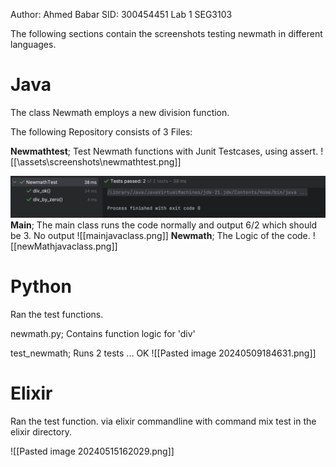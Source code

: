Author: Ahmed Babar SID: 300454451
Lab 1 SEG3103

The following sections contain the screenshots testing newmath in different languages.

# Java

The class Newmath employs a new division function. 

The following Repository consists of 3 Files:

**Newmathtest**; Test Newmath functions with Junit Testcases, using assert.
![[\assets\screenshots\newmathtest.png]]

![Screenshot](assets/screenshots/newmathtest.png)
**Main**; The main class runs the code normally and output 6/2 which should be 3.
No output
![[mainjavaclass.png]]
**Newmath**; The Logic of the code.
![[newMathjavaclass.png]]


# Python

Ran the test functions.

newmath.py; Contains function logic for 'div'

test_newmath; Runs 2 tests ... OK
![[Pasted image 20240509184631.png]]

# Elixir

Ran the test function. via elixir commandline with command mix test in the elixir directory.

![[Pasted image 20240515162029.png]]
